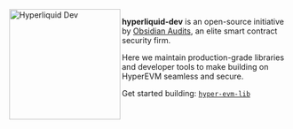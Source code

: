 <picture>
  <img align="left" alt="Hyperliquid Dev" src="https://github.com/user-attachments/assets/2ea037ba-ff1b-47e8-8d4e-8239aac1ed8b" width="200">
</picture>

**hyperliquid-dev** is an open-source initiative by [Obsidian Audits](https://github.com/obsidianaudits), an elite smart contract security firm.

Here we maintain production-grade libraries and developer tools to make building on HyperEVM seamless and secure.

Get started building: [`hyper-evm-lib`](https://github.com/hyperliquid-dev/hyper-evm-lib)

<br clear="left"/>

